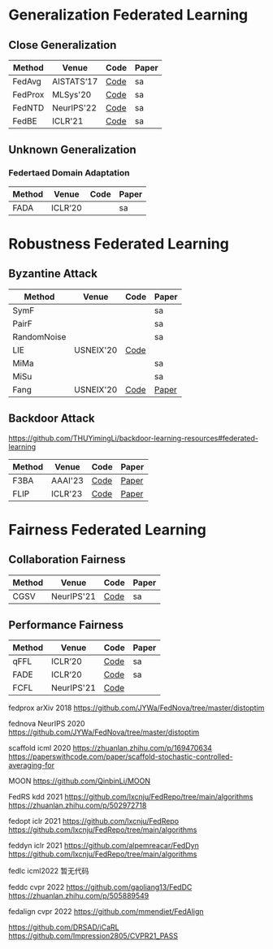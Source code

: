 # Generalization Federated Learning

## Close Generalization

|  Method   | Venue  | Code | Paper
|  ----  | ----  |----  |----  |
| FedAvg | AISTATS‘17 | [Code](https://github.com/katsura-jp/fedavg.pytorch)|sa|
| FedProx| MLSys'20 | [Code](https://github.com/ki-ljl/FedProx-PyTorch) |sa|
| FedNTD| NeurIPS'22 | [Code](https://github.com/Lee-Gihun/FedNTD) |sa|
| FedBE| ICLR'21 | [Code](https://github.com/hongyouc/FedBE) |sa|



## Unknown Generalization

### Federtaed Domain Adaptation
|  Method   | Venue  | Code | Paper
|  ----  | ----  |----  |----  |
| FADA | ICLR‘20 | |sa|



# Robustness Federated Learning
## Byzantine Attack
|  Method   | Venue  | Code | Paper
|  ----  | ----  |----  |----  |
| SymF |  | |sa|
| PairF |  | |sa|
| RandomNoise |  | |sa|
| LIE | USNEIX'20 | [Code](https://github.com/vrt1shjwlkr/NDSS21-Model-Poisoning)| |
| MiMa |  | |sa|
| MiSu |  | |sa|
| Fang | USNEIX'20 | [Code](https://github.com/vrt1shjwlkr/NDSS21-Model-Poisoning)| [Paper](https://www.usenix.org/system/files/sec20-fang.pdf)|


## Backdoor Attack
https://github.com/THUYimingLi/backdoor-learning-resources#federated-learning

|  Method   | Venue  | Code | Paper
|  ----  | ----  |----  |----  |
| F3BA | AAAI'23 | [Code](https://github.com/jinghuichenFocused-Flip-Federated-Backdoor-Attack)| [Paper](https://arxiv.org/abs/2301.08170)|
| FLIP | ICLR'23 | [Code](https://github.com/KaiyuanZh/FLIP) | [Paper](https://github.com/KaiyuanZh/FLIP)


# Fairness Federated Learning

## Collaboration Fairness

|  Method   | Venue  | Code | Paper
|  ----  | ----  |----  |----  |
| CGSV | NeurIPS'21 | [Code](https://github.com/XinyiYS/Gradient-Driven-Rewards-to-Guarantee-Fairness-in-Collaborative-Machine-Learning)|sa|

## Performance Fairness

|  Method   | Venue  | Code | Paper
|  ----  | ----  |----  |----  |
| qFFL | ICLR‘20 | [Code](https://github.com/illidanlab/FADE)|sa|
| FADE | ICLR‘20 | [Code](https://github.com/illidanlab/FADE)|sa|
| FCFL | NeurIPS'21 | [Code](https://github.com/cuis15/FCFL)||



fedprox  arXiv 2018
https://github.com/JYWa/FedNova/tree/master/distoptim
 
fednova NeurIPS 2020
https://github.com/JYWa/FedNova/tree/master/distoptim

scaffold icml 2020
https://zhuanlan.zhihu.com/p/169470634
https://paperswithcode.com/paper/scaffold-stochastic-controlled-averaging-for


MOON
https://github.com/QinbinLi/MOON


FedRS kdd 2021
https://github.com/lxcnju/FedRepo/tree/main/algorithms
https://zhuanlan.zhihu.com/p/502972718

fedopt iclr 2021
https://github.com/lxcnju/FedRepo
https://github.com/lxcnju/FedRepo/tree/main/algorithms

feddyn iclr 2021
https://github.com/alpemreacar/FedDyn
https://github.com/lxcnju/FedRepo/tree/main/algorithms

fedlc icml2022
暂无代码

feddc cvpr 2022
https://github.com/gaoliang13/FedDC
https://zhuanlan.zhihu.com/p/505889549

fedalign cvpr 2022
https://github.com/mmendiet/FedAlign

https://github.com/DRSAD/iCaRL
https://github.com/Impression2805/CVPR21_PASS
